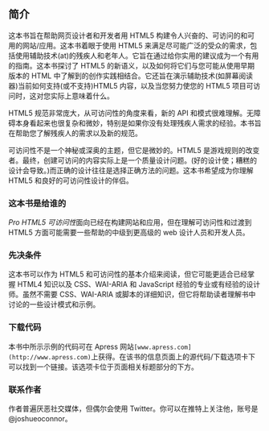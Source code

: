 ## 简介

这本书旨在帮助网页设计者和开发者用 HTML5 构建令人兴奋的、可访问的和可用的网站/应用。这本书着眼于使用 HTML5 来满足尽可能广泛的受众的需求，包括使用辅助技术(at)的残疾人和老年人。它旨在通过给你实用的建议成为一个有用的指南。这本书探讨了 HTML5 的新语义，以及如何将它们与您可能从使用早期版本的 HTML 中了解到的创作实践相结合。它还旨在演示辅助技术(如屏幕阅读器)当前如何支持(或不支持)HTML5 内容，以及当您努力使您的 HTML5 项目可访问时，这对您实际上意味着什么。

HTML5 规范非常庞大，从可访问性的角度来看，新的 API 和模式很难理解。无障碍本身看起来也很复杂和微妙，特别是如果你没有处理残疾人需求的经验。本书旨在帮助您了解残疾人的需求以及新的规范。

可访问性不是一个神秘或深奥的主题，但它是微妙的。HTML5 是游戏规则的改变者。最终，创建可访问的内容实际上是一个质量设计问题。(好的设计使；糟糕的设计会导致。)而正确的设计往往是选择正确方法的问题。这本书希望成为你理解 HTML5 和良好的可访问性设计的伴侣。

### 这本书是给谁的

*Pro HTML5 可访问性*面向已经在构建网站和应用，但在理解可访问性和过渡到 HTML5 方面可能需要一些帮助的中级到更高级的 web 设计人员和开发人员。

### 先决条件

这本书可以作为 HTML5 和可访问性的基本介绍来阅读，但它可能更适合已经掌握 HTML4 知识以及 CSS、WAI-ARIA 和 JavaScript 经验的专业或有经验的设计师。虽然不需要 CSS、WAI-ARIA 或脚本的详细知识，但它将帮助读者理解书中讨论的一些设计模式和示例。

### 下载代码

本书中所示示例的代码可在 Apress 网站`[www.apress.com](http://www.apress.com)`上获得。在该书的信息页面上的源代码/下载选项卡下可以找到一个链接。该选项卡位于页面相关标题部分的下方。

### 联系作者

作者普遍厌恶社交媒体，但偶尔会使用 Twitter。你可以在推特上关注他，账号是@joshueoconnor。
